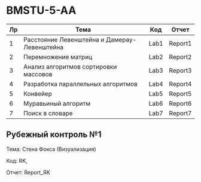 
# BMSTU-5-AA

| Лр   | Тема                                         | Код  | Отчет   |
| ---- | -------------------------------------------- | ---- | ------- |
| 1    | Расстояние Левенштейна и Дамерау-Левенштейна | Lab1 | Report1 |
| 2    | Перемножение матриц                          | Lab2 | Report2 |
| 3    | Анализ алгоритмов сортировки массовов        | Lab3 | Report3 |
| 4    | Разработка параллельных алгоритмов           | Lab4 | Report4 |
| 5    | Конвейер                                     | Lab5 | Report5 |
| 6    | Муравьиный алгоритм                          | Lab6 | Report6 |
| 7    | Поиск в словаре                              | Lab7 | Report7 |

## Рубежный контроль №1

Тема: Стена Фокса (Визуализация)

Код: RK, 

Отчет: Report_RK

